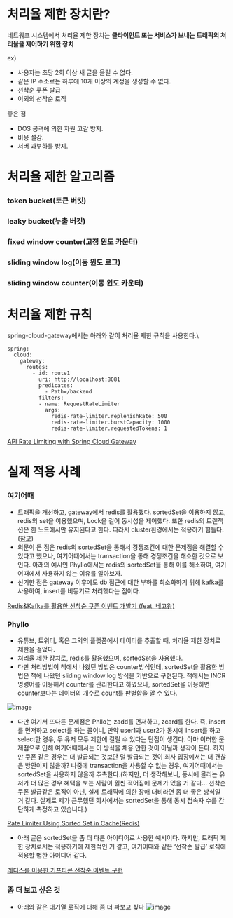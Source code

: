 # 처리율 제한 장치란?

네트워크 시스템에서 처리율 제한 장치는 **클라이언트 또는 서비스가 보내는 트래픽의 처리율을 제어하기 위한 장치**

ex)

- 사용자는 초당 2회 이상 새 글을 올릴 수 없다.
- 같은 IP 주소로는 하루에 10개 이상의 계정을 생성할 수 없다.
- 선착순 쿠폰 발급
- 이외의 선착순 로직

좋은 점

- DOS 공격에 의한 자원 고갈 방지.
- 비용 절감.
- 서버 과부하를 방지.

# 처리율 제한 알고리즘

### token bucket(토큰 버킷)

### leaky bucket(누출 버킷)

### fixed window counter(고정 윈도 카운터)

### sliding window log(이동 윈도 로그)

### sliding window counter(이동 윈도 카운터)

# 처리율 제한 규칙

spring-cloud-gateway에서는 아래와 같이 처리율 제한 규칙을 사용한다.\
``` 
spring:
  cloud:
    gateway:
      routes:
        - id: route1
          uri: http://localhost:8081
          predicates:
            - Path=/backend
          filters:
          - name: RequestRateLimiter
            args:
              redis-rate-limiter.replenishRate: 500
              redis-rate-limiter.burstCapacity: 1000
              redis-rate-limiter.requestedTokens: 1
```

[API Rate Limiting with Spring Cloud Gateway](https://spring.io/blog/2021/04/05/api-rate-limiting-with-spring-cloud-gateway)

# 실제 적용 사례

### 여기어때

- 트래픽을 개선하고, gateway에서 redis를 활용했다. sortedSet을 이용하지 않고, redis의 set을 이용했으며, Lock을 걸어 동시성을 제어했다. 또한 redis의 트랜잭션은 한 노드에서만 유지된다고 한다. 따라서 cluster환경에서는 적용하기 힘들다.([참고](https://paluch.biz/blog/161-redis-transactions.html))
- 의문이 든 점은 redis의 sortedSet을 통해서 경쟁조건에 대한 문제점을 해결할 수 있다고 했으나, 여기어때에서는 transaction을 통해 경쟁조건을 해소한 것으로 보인다. 아래의 예시인 Phyllo에서는 redis의 sortedSet을 통해 이를 해소하여, 여기어때에서 사용하지 않는 이유를 알아보자.
- 신기한 점은 gateway 이후에도 db 접근에 대한 부하를 최소화하기 위해 kafka를 사용하여, insert를 비동기로 처리했다는 점이다.

[Redis&Kafka를 활용한 선착순 쿠폰 이벤트 개발기 (feat. 네고왕)](https://techblog.gccompany.co.kr/redis-kafka를-활용한-선착순-쿠폰-이벤트-개발기-feat-네고왕-ec6682e39731)

### Phyllo

- 유튜브, 트위터, 혹은 그외의 플랫폼에서 데이터를 추출할 때, 처리율 제한 장치로 제한을 걸었다.
- 처리율 제한 장치로, redis를 활용했으며, sortedSet을 사용했다.
- 다만 처리방법이 책에서 나왔던 방법은 counter방식인데, sortedSet을 활용한 방법은 책에 나왔던 sliding window log 방식을 기반으로 구현된다. 책에서는 INCR명령어를 이용해서 counter를 관리한다고 하였으나, sortedSet을 이용하면 counter보다는 데이터의 개수로 count를 판별함을 알 수 있다.
    
![image](https://github.com/junchanpp/2023-system-design-interview-2nd/assets/49396352/4d104086-76ab-4c36-bcdf-26d57e2f889c)
    

- 다만 여기서 또다른 문제점은 Phllo는 zadd를 먼저하고, zcard를 한다. 즉, insert를 먼저하고 select를 하는 꼴이니, 만약 user1과 user2가 동시에 Insert를 하고 select한 경우, 두 유저 모두 제한에 걸릴 수 있다는 단점이 생긴다.  아마 이러한 문제점으로 인해 여기어때에서는 이 방식을 채용 안한 것이 아닐까 생각이 든다. 하지만 쿠폰 같은 경우는 더 발급되는 것보단 덜 발급되는 것이 회사 입장에서는 더 괜찮은 방안이지 않을까? 나중에 transaction을 사용할 수 없는 경우, 여기어때에서는 sortedSet을 사용하지 않을까 추측한다.(하지만, 더 생각해보니, 동시에 몰리는 유저가 더 많은 경우 혜택을 보는 사람이 훨씬 적어짐에 문제가 있을 거 같다… 선착순 쿠폰 발급같은 로직이 아닌, 실제 트래픽에 의한 장애 대비라면 좀 더 좋은 방식일 거 같다. 실제로 제가 근무했던 회사에서는 sortedSet을 통해 동시 접속자 수를 간단하게 측정하고 있습니다.)

[Rate Limiter Using Sorted Set in Cache(Redis)](https://medium.com/phyllo-engineering-blog/rate-limiter-using-sorted-set-in-cache-redis-bee5d939448d)

- 아래 글은 sortedSet을 좀 더 다른 아이디어로 사용한 예시이다. 하지만, 트래픽 제한 장치로서는 적용하기에 제한적인 거 같고, 여기어때와 같은 ‘선착순 발급’ 로직에 적용할 법한 아이디어 같다.

[레디스를 이용한 기프티콘 선착순 이벤트 구현](https://velog.io/@hgs-study/redis-sorted-set)

### 좀 더 보고 싶은 것

- 아래와 같은 대기열 로직에 대해 좀 더 파보고 싶다
![image](https://github.com/junchanpp/2023-system-design-interview-2nd/assets/49396352/b899c540-eba9-4354-a293-599d35abc906)
